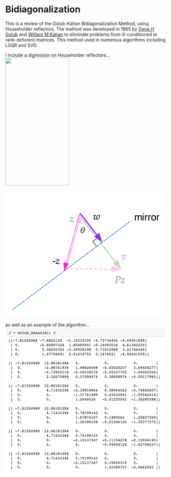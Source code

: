 # Bidiagonalization
This is a review of the Golub-Kahan Bidiagonalization Method, using Householder reflectors. The method was developed in 1965 by [Gene H Golub](https://en.wikipedia.org/wiki/Gene_H._Golub) and [William M Kahan](https://en.wikipedia.org/wiki/William_Kahan) to eliminate problems from ill-conditioned or rank-deficient matrices. This method used in numerous algorithms including LSQR and SVD. 


I include a digression on Householder reflectors...
<img src="https://github.com/emchinn/Bidiagonalization/images/reflector3.png" width="200" height="400" />

![a](/images/reflector3.png)


as well as an example of the algorithm...
![b](/images/matrix_example.png)<!-- .element height="20%" width="30%" -->

